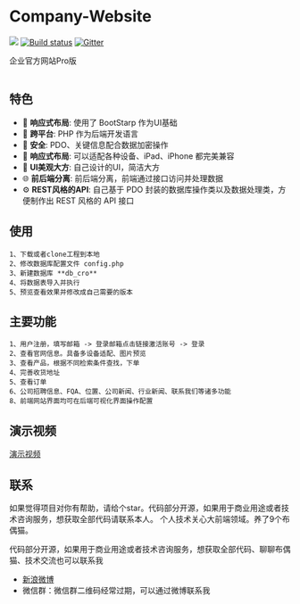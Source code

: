 


# Company-Website

[![](https://img.shields.io/badge/release-2019--12--28-blueviolet)](https://github.com/FantasticLBP/Company-Website) [![Build status](https://img.shields.io/badge/building-passing-brightgreen.svg)](https://github.com/FantasticLBP/Company-Website) [![Gitter](https://img.shields.io/badge/chat-weibo-orange.svg)](https://weibo.com/3194053975/profile?rightmod=1&wvr=6&mod=personinfo)

企业官方网站Pro版

![]()




## 特色

- :gem: **响应式布局**: 使用了 BootStarp 作为UI基础
- :triangular_ruler: **跨平台**: PHP 作为后端开发语言
- :rocket: **安全**: PDO、关键信息配合数据加密操作
- :iphone: **响应式布局**: 可以适配各种设备、iPad、iPhone 都完美兼容
- :art: **UI美观大方**: 自己设计的UI，简洁大方
- :globe_with_meridians: **前后端分离**: 前后端分离，前端通过接口访问并处理数据
- :gear: **REST风格的API**: 自己基于 PDO 封装的数据库操作类以及数据处理类，方便制作出 REST 风格的 API 接口



## 使用

```
1、下载或者clone工程到本地
2、修改数据库配置文件 config.php 
3、新建数据库 **db_cro**
4、将数据表导入并执行
5、预览查看效果并修改成自己需要的版本
```



## 主要功能

```
1、用户注册，填写邮箱 -> 登录邮箱点击链接激活账号 -> 登录
2、查看官网信息。具备多设备适配、图片预览
3、查看产品，根据不同检索条件查找，下单
4、完善收货地址
5、查看订单
6、公司招聘信息、FQA、位置、公司新闻、行业新闻、联系我们等诸多功能
8、前端网站界面均可在后端可视化界面操作配置
```



## 演示视频

[演示视频](https://weibo.com/tv/v/HlPeb7gr8?fid=1034:4352016257099164)




## 联系
如果觉得项目对你有帮助，请给个star。代码部分开源，如果用于商业用途或者技术咨询服务，想获取全部代码请联系本人。
个人技术关心大前端领域。养了9个布偶猫。

代码部分开源，如果用于商业用途或者技术咨询服务，想获取全部代码、聊聊布偶猫、技术交流也可以联系我

- [新浪微博](http://weibo.com/u/3194053975)
- 微信群：微信群二维码经常过期，可以通过微博联系我
